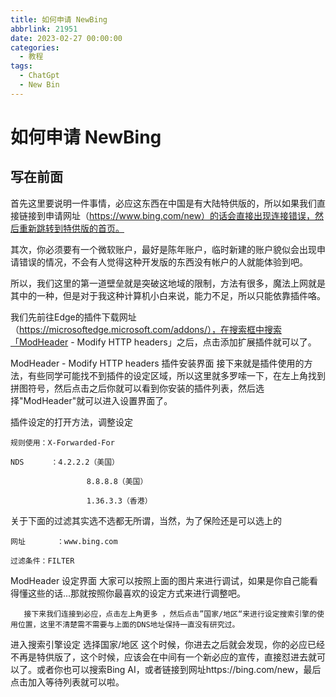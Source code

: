 ```yaml
---
title: 如何申请 NewBing
abbrlink: 21951
date: 2023-02-27 00:00:00
categories:
  - 教程
tags:
  - ChatGpt
  - New Bin
---
```


# 如何申请 NewBing

## 写在前面

首先这里要说明一件事情，必应这东西在中国是有大陆特供版的，所以如果我们直接链接到申请网址（https://www.bing.com/new）的话会直接出现连接错误，然后重新跳转到特供版的首页。

其次，你必须要有一个微软账户，最好是陈年账户，临时新建的账户貌似会出现申请错误的情况，不会有人觉得这种开发版的东西没有帐户的人就能体验到吧。

所以，我们这里的第一道壁垒就是突破这地域的限制，方法有很多，魔法上网就是其中的一种，但是对于我这种计算机小白来说，能力不足，所以只能依靠插件咯。    

我们先前往Edge的插件下载网址（https://microsoftedge.microsoft.com/addons/），在搜索框中搜索「ModHeader - Modify HTTP headers」之后，点击添加扩展插件就可以了。

ModHeader - Modify HTTP headers 插件安装界面
接下来就是插件使用的方法，有些同学可能找不到插件的设定区域，所以这里就多罗嗦一下，在左上角找到拼图符号，然后点击之后你就可以看到你安装的插件列表，然后选择"ModHeader"就可以进入设置界面了。

插件设定的打开方法，调整设定

    规则使用：X-Forwarded-For
    
    NDS      ：4.2.2.2（美国）
    
                     8.8.8.8（美国）
    
                     1.36.3.3（香港）

关于下面的过滤其实选不选都无所谓，当然，为了保险还是可以选上的

    网址       ：www.bing.com
    
    过滤条件：FILTER

ModHeader 设定界面
        大家可以按照上面的图片来进行调试，如果是你自己能看得懂这些的话...那就按照你最喜欢的设定方式来进行调整吧。

       接下来我们连接到必应，点击左上角更多 ，然后点击”国家/地区“来进行设定搜索引擎的使用位置，这里不清楚需不需要与上面的DNS地址保持一直没有研究过。

进入搜索引擎设定
选择国家/地区
        这个时候，你进去之后就会发现，你的必应已经不再是特供版了，这个时候，应该会在中间有一个新必应的宣传，直接怼进去就可以了。或者你也可以搜索Bing AI，或者链接到网址https://bing.com/new，最后点击加入等待列表就可以啦。 